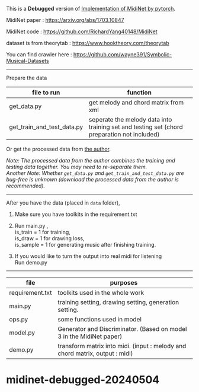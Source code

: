
This is a **Debugged** version of [Implementation of MidiNet by pytorch](https://github.com/annahung31/MidiNet-by-pytorch).

MidiNet paper : https://arxiv.org/abs/1703.10847 

MidiNet code  : https://github.com/RichardYang40148/MidiNet 

dataset is from theorytab : https://www.hooktheory.com/theorytab 

You can find crawler here : https://github.com/wayne391/Symbolic-Musical-Datasets 




--------------------------------------------------------------------------------------------------
Prepare the data

|file to run                     |  function|
|-|-|
|get_data.py                     |  get melody and chord matrix from xml|
|get_train_and_test_data.py      |  seperate the melody data into training set and testing set (chord preparation not included)|

Or get the processed data from [the author](https://drive.google.com/drive/folders/1kQ9nXolLTOw1MNC8nPNguIXsvAFcwYCw).

*Note: The processed data from the author combines the training and testing data together. You may need to re-separate them.*  
*Another Note: Whether ```get_data.py``` and ```get_train_and_test_data.py``` are bug-free is unknown (download the processed data from the author is recommended).*


--------------------------------------------------------------------------------------------------
After you have the data (placed in ```data``` folder), 
1. Make sure you have toolkits in the requirement.txt
2. Run main.py ,  
  is_train = 1 for training,  
  is_draw = 1 for drawing loss,  
  is_sample = 1 for generating music after finishing training.
  
3. If you would like to turn the output into real midi for listening  
  Run demo.py

--------------------------------------------------------------------------------------------------
|file                  |  purposes|
|-|-|
|requirement.txt                  |  toolkits used in the whole work|
|main.py                         |  training setting, drawing setting, generation setting.|
|ops.py                          |  some functions used in model|
|model.py                        |  Generator and Discriminator.   (Based on model 3 in the MidiNet paper)|
|demo.py                         |  transform matrix into midi. (input : melody and chord matrix, output : midi)|
# midinet-debugged-20240504
